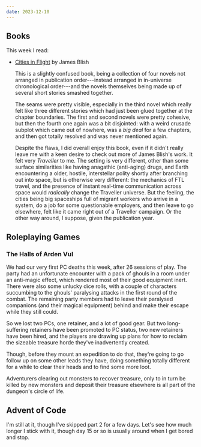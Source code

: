 ```yaml
---
date: 2023-12-10
---
```


## Books

This week I read:

- [Cities in Flight][] by James Blish

  This is a slightly confused book, being a collection of four novels not
  arranged in publication order---instead arranged in in-universe chronological
  order---and the novels themselves being made up of several short stories
  smashed together.

  The seams were pretty visible, especially in the third novel which really felt
  like three different stories which had just been glued together at the chapter
  boundaries.  The first and second novels were pretty cohesive, but then the
  fourth one again was a bit disjointed: with a weird crusade subplot which came
  out of nowhere, was a *big deal* for a few chapters, and then got totally
  resolved and was never mentioned again.

  Despite the flaws, I did overall enjoy this book, even if it didn't really
  leave me with a keen desire to check out more of James Blish's work.  It felt
  very *Traveller* to me.  The setting is very different, other than some
  surface similarities like having anagathic (anti-aging) drugs, and Earth
  encountering a older, hostile, interstellar polity shortly after branching out
  into space, but is otherwise very different: the mechanics of FTL travel, and
  the presence of instant real-time communication across space would *radically*
  change the Traveller universe.  But the feeling, the cities being big
  spaceships full of migrant workers who arrive in a system, do a job for some
  questionable employers, and then leave to go elsewhere, felt like it came
  right out of a Traveller campaign.  Or the other way around, I suppose, given
  the publication year.

[Cities in Flight]: https://en.wikipedia.org/wiki/Cities_in_Flight


## Roleplaying Games

### The Halls of Arden Vul

We had our very first PC deaths this week, after 26 sessions of play.  The party
had an unfortunate encounter with a pack of ghouls in a room under an anti-magic
effect, which rendered most of their good equipment inert.  There were also some
unlucky dice rolls, with a couple of characters succumbing to the ghouls'
paralysing attacks in the first round of the combat.  The remaining party
members had to leave their paralysed companions (and their magical equipment)
behind and make their escape while they still could.

So we lost two PCs, one retainer, and a lot of good gear.  But two
long-suffering retainers have been promoted to PC status, two new retainers have
been hired, and the players are drawing up plans for how to reclaim the sizeable
treasure horde they've inadvertently created.

Though, before they mount an expedition to do that, they're going to go follow
up on some other leads they have, doing something totally different for a while
to clear their heads and to find some more loot.

Adventurers clearing out monsters to recover treasure, only to in turn be killed
by new monsters and deposit their treasure elsewhere is all part of the
dungeon's circle of life.


## Advent of Code

I'm still at it, though I've skipped part 2 for a few days.  Let's see how much
longer I stick with it, though day 15 or so is usually around when I get bored
and stop.

